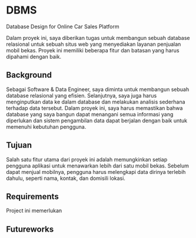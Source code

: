 # DBMS

Database Design for Online Car Sales Platform

Dalam proyek ini, saya diberikan tugas untuk membangun sebuah database relasional untuk sebuah situs web yang menyediakan layanan penjualan mobil bekas. Proyek ini memiliki beberapa fitur dan batasan yang harus dipahami dengan baik.


## Background

Sebagai Software & Data Engineer, saya diminta untuk membangun sebuah database relasional yang efisien. Selanjutnya, saya juga harus menginputkan data ke dalam database dan melakukan analisis sederhana terhadap data tersebut. Dalam proyek ini, saya harus memastikan bahwa database yang saya bangun dapat menangani semua informasi yang diperlukan dan sistem pengambilan data dapat berjalan dengan baik untuk memenuhi kebutuhan pengguna.




## Tujuan

Salah satu fitur utama dari proyek ini adalah memungkinkan setiap pengguna aplikasi untuk menawarkan lebih dari satu mobil bekas. Sebelum dapat menjual mobilnya, pengguna harus melengkapi data dirinya terlebih dahulu, seperti nama, kontak, dan domisili lokasi.

## Requirements

Project ini memerlukan

## Futureworks
